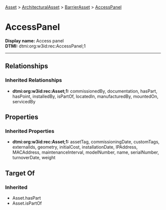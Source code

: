 [Asset](../../Asset.md) > [ArchitecturalAsset](../ArchitecturalAsset.md) > [BarrierAsset](BarrierAsset.md) > [AccessPanel](#)
# AccessPanel

**Display name:** Access panel<br />
**DTMI:** dtmi:org:w3id:rec:AccessPanel;1

---
## Relationships
### Inherited Relationships
* **dtmi:org:w3id:rec:Asset;1:** commissionedBy, documentation, hasPart, hasPoint, installedBy, isPartOf, locatedIn, manufacturedBy, mountedOn, servicedBy
## Properties
### Inherited Properties
* **dtmi:org:w3id:rec:Asset;1:** assetTag, commissioningDate, customTags, externalIds, geometry, initialCost, installationDate, IPAddress, MACAddress, maintenanceInterval, modelNumber, name, serialNumber, turnoverDate, weight
## Target Of
### Inherited
* Asset.hasPart
* Asset.isPartOf
